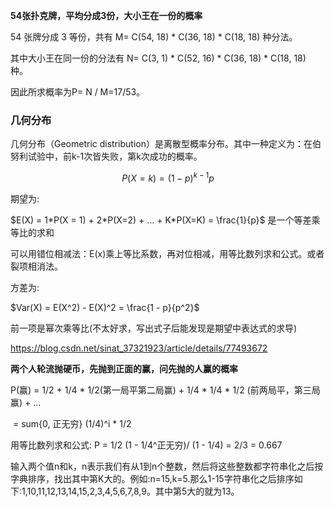 

**54张扑克牌，平均分成3份，大小王在一份的概率**

54 张牌分成 3 等份，共有 M=  C(54, 18) * C(36, 18) * C(18, 18) 种分法。

其中大小王在同一份的分法有 N= C(3, 1) * C(52, 16) * C(36, 18) * C(18, 18) 种。

因此所求概率为P= N / M=17/53。



### 几何分布

几何分布（Geometric distribution）是离散型概率分布。其中一种定义为：在伯努利试验中，前k-1次皆失败，第k次成功的概率。

$$P(X=k) = (1-p)^{k - 1} p$$

期望为:

$E(X) = 1*P(X = 1) + 2*P(X=2) + ... + K*P(X=K) = \frac{1}{p}$ 是一个等差乘等比的求和

可以用错位相减法：E(x)乘上等比系数，再对位相减，用等比数列求和公式。或者裂项相消法。

方差为:

 $Var(X) = E(X^2) - E(X)^2 = \frac{1 - p}{p^2}$

 前一项是幂次乘等比(不太好求，写出式子后能发现是期望中表达式的求导)

https://blog.csdn.net/sinat_37321923/article/details/77493672



**两个人轮流抛硬币，先抛到正面的赢，问先抛的人赢的概率**

P(赢) = 1/2 + 1/4 * 1/2(第一局平第二局赢) + 1/4 * 1/4 * 1/2 (前两局平，第三局赢) + ...

​         = sum{0, 正无穷} (1/4)^i * 1/2

用等比数列求和公式: P = 1/2 (1 - 1/4^正无穷)/ (1 - 1/4) = 2/3 = 0.667















输入两个值n和k，n表示我们有从1到n个整数，然后将这些整数都字符串化之后按字典排序，找出其中第K大的。例如:n=15,k=5.那么1-15字符串化之后排序如下:1,10,11,12,13,14,15,2,3,4,5,6,7,8,9。其中第5大的就为13。



